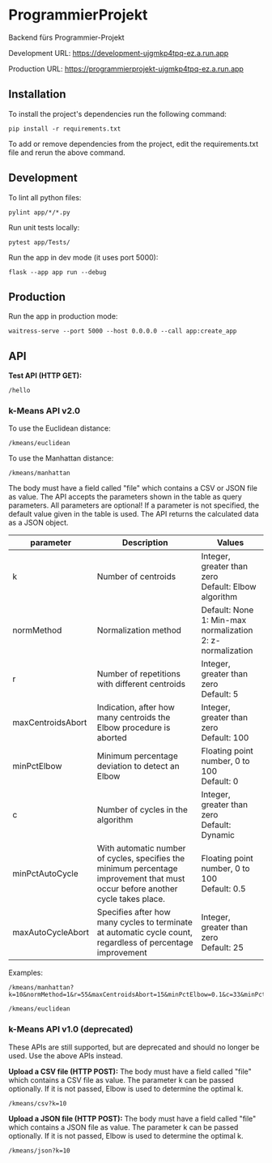 # ProgrammierProjekt

Backend fürs Programmier-Projekt

Development URL: https://development-ujgmkp4tpq-ez.a.run.app

Production URL: https://programmierprojekt-ujgmkp4tpq-ez.a.run.app

## Installation

To install the project's dependencies run the following command:

```
pip install -r requirements.txt
```

To add or remove dependencies from the project, edit the requirements.txt file and rerun the above command.

## Development

To lint all python files:

```
pylint app/*/*.py
```

Run unit tests locally:

```
pytest app/Tests/
```

Run the app in dev mode (it uses port 5000):

```
flask --app app run --debug
```

## Production

Run the app in production mode:

```
waitress-serve --port 5000 --host 0.0.0.0 --call app:create_app
```

## API

**Test API (HTTP GET):**

```
/hello
```

### k-Means API v2.0

To use the Euclidean distance:

```
/kmeans/euclidean
```

To use the Manhattan distance:

```
/kmeans/manhattan
```

The body must have a field called "file" which contains a CSV or JSON file as value.
The API accepts the parameters shown in the table as query parameters. All parameters are optional! If a parameter is not specified, the default value given in the table is used.
The API returns the calculated data as a JSON object.

| parameter         | Description                                                                                                                     | Values                                                          |
| ----------------- | ------------------------------------------------------------------------------------------------------------------------------- | --------------------------------------------------------------- |
| k                 | Number of centroids                                                                                                             | Integer, greater than zero<br>Default: Elbow algorithm          |
| normMethod        | Normalization method                                                                                                            | Default: None<br>1: Min-max normalization<br>2: z-normalization |
| r                 | Number of repetitions with different centroids                                                                                  | Integer, greater than zero<br>Default: 5                        |
| maxCentroidsAbort | Indication, after how many centroids the Elbow procedure is aborted                                                             | Integer, greater than zero<br>Default: 100                      |
| minPctElbow       | Minimum percentage deviation to detect an Elbow                                                                                 | Floating point number, 0 to 100<br>Default: 0                 |
| c                 | Number of cycles in the algorithm                                                                                               | Integer, greater than zero<br>Default: Dynamic                  |
| minPctAutoCycle   | With automatic number of cycles, specifies the minimum percentage improvement that must occur before another cycle takes place. | Floating point number, 0 to 100<br>Default: 0.5                 |
| maxAutoCycleAbort | Specifies after how many cycles to terminate at automatic cycle count, regardless of percentage improvement                     | Integer, greater than zero<br>Default: 25                       |

Examples:

```
/kmeans/manhattan?k=10&normMethod=1&r=55&maxCentroidsAbort=15&minPctElbow=0.1&c=33&minPctAutoCycle=0.1&maxAutoCycleAbort=10
```
```
/kmeans/euclidean
```

### k-Means API v1.0 (deprecated)

These APIs are still supported, but are deprecated and should no longer be used. Use the above APIs instead.

**Upload a CSV file (HTTP POST):**
The body must have a field called "file" which contains a CSV file as value. The parameter k can be passed optionally. If it is not passed, Elbow is used to determine the optimal k.

```
/kmeans/csv?k=10
```

**Upload a JSON file (HTTP POST):**
The body must have a field called "file" which contains a JSON file as value. The parameter k can be passed optionally. If it is not passed, Elbow is used to determine the optimal k.

```
/kmeans/json?k=10
```

